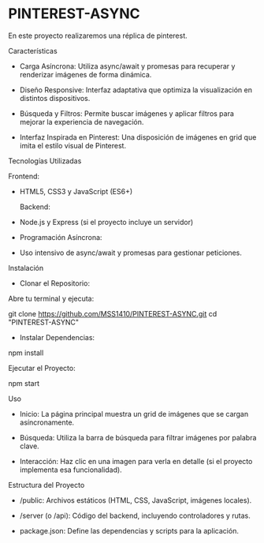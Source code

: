 # PINTEREST-ASYNC
En este proyecto realizaremos una réplica de pinterest.

Características

- Carga Asíncrona: Utiliza async/await y promesas para recuperar y renderizar imágenes de forma dinámica.

- Diseño Responsive: Interfaz adaptativa que optimiza la visualización en distintos dispositivos.

- Búsqueda y Filtros: Permite buscar imágenes y aplicar filtros para mejorar la experiencia de navegación.

- Interfaz Inspirada en Pinterest: Una disposición de imágenes en grid que imita el estilo visual de Pinterest.


Tecnologías Utilizadas

  Frontend:

- HTML5, CSS3 y JavaScript (ES6+)

  Backend:

- Node.js y Express (si el proyecto incluye un servidor)

- Programación Asíncrona:

- Uso intensivo de async/await y promesas para gestionar peticiones.



Instalación

- Clonar el Repositorio:

Abre tu terminal y ejecuta:

git clone https://github.com/MSS1410/PINTEREST-ASYNC.git
cd "PINTEREST-ASYNC"

- Instalar Dependencias:
  
npm install


Ejecutar el Proyecto:

npm start


Uso

- Inicio: La página principal muestra un grid de imágenes que se cargan asíncronamente.

- Búsqueda: Utiliza la barra de búsqueda para filtrar imágenes por palabra clave.

- Interacción: Haz clic en una imagen para verla en detalle (si el proyecto implementa esa funcionalidad).

Estructura del Proyecto

- /public: Archivos estáticos (HTML, CSS, JavaScript, imágenes locales).

- /server (o /api): Código del backend, incluyendo controladores y rutas.

- package.json: Define las dependencias y scripts para la aplicación.




